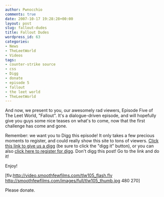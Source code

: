```yaml
---
author: Pwnocchio
comments: true
date: 2007-10-17 19:28:28+00:00
layout: post
slug: fallout-dudes
title: Fallout Dudes
wordpress_id: 63
categories:
- News
- TheLeetWorld
- Videos
tags:
- counter-strike source
- css
- Digg
- donate
- episode 5
- fallout
- the leet world
- TheLeetWorld
---
```


And now, we present to you, our awesomely rad viewers, Episode Five of The Leet World, "Fallout".  It's a dialogue-driven episode, and will hopefully give you guys some nice teases on what's to come, now that the first challenge has come and gone.

Remember: we want you to Digg this episode!  It only takes a few precious moments to register, and could really show this site to tons of viewers.  [Click this link to give us a digg](http://digg.com/videos/comedy/The_Leet_World_Episode_5_Fallout) (be sure to click the "digg it" button), or you can also [click here to register for digg](http://www.digg.com/register).  Don't digg this post!  Go to the link and do it!

Enjoy!

[flv:http://video.smoothfewfilms.com/tlw105_flash.flv http://smoothfewfilms.com/images/full/tlw105_thumb.jpg 480 270]

Please donate.
